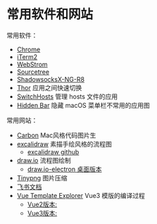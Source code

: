 # 常用软件和网站

常用软件：

- [Chrome](https://www.google.cn/chrome/)
- [iTerm2](https://iterm2.com/)
- [WebStrom](https://www.jetbrains.com/zh-cn/webstorm/download/#section=mac)
- [Sourcetree](https://www.sourcetreeapp.com/)
- [ShadowsocksX-NG-R8](http://3.112.62.253:65534/shiyong/dy-mac.html)
- [Thor](https://github.com/gbammc/Thor/releases) 应用之间快速切换
- [SwitchHosts](https://github.com/oldj/SwitchHosts/releases) 管理 hosts 文件的应用
- [Hidden Bar](https://github.com/dwarvesf/hidden) 隐藏 macOS 菜单栏不常用的应用图

常用网站：

- [Carbon](https://carbon.now.sh/) Mac风格代码图片生
- [excalidraw](https://excalidraw.com/) 素描手绘风格的流程图
    - [excalidraw github](https://github.com/excalidraw/excalidraw)
- [draw.io](https://app.diagrams.net/?src=about) 流程图绘制
    - [draw.io-electron 桌面版本](https://github.com/excalidraw/excalidraw)
- [Tinypng](https://tinypng.com/) 图片压缩
- [飞书文档](https://f87izciayu.feishu.cn/drive/me/?app_id=11)
- [Vue Template Explorer](https://template-explorer.vuejs.org) Vue3 模版的编译过程
    - [Vue2版本:](https://v2.template-explorer.vuejs.org/)
    - [Vue3版本:](https://template-explorer.vuejs.org)

